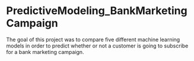 # PredictiveModeling_BankMarketingCampaign
The goal of this project was to compare five different machine learning models in order to predict whether or not a customer is going to subscribe for a bank marketing campaign.
